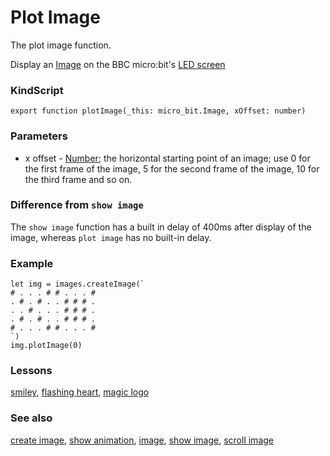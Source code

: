 # Plot Image

The plot image function.

Display an [Image](/reference/image/image) on the BBC micro:bit's [LED screen](/device/screen)

### KindScript

```
export function plotImage(_this: micro_bit.Image, xOffset: number)
```

### Parameters

* x offset - [Number](/reference/types/number); the horizontal starting point of an image; use 0 for the first frame of the image, 5 for the second frame of the image, 10 for the third frame and so on.

### Difference from `show image`

The `show image` function has a built in delay of 400ms after display of the image, whereas `plot image` has no built-in delay.

### Example

```
let img = images.createImage(`
# . . . # # . . . #
. # . # . . # # # .
. . # . . . # # # .
. # . # . . # # # .
# . . . # # . . . #
`)
img.plotImage(0)
```

### Lessons

[smiley](/lessons/smiley), [flashing heart](/lessons/flashing-heart), [magic logo](/lessons/magic-logo)

### See also

[create image](/reference/images/create-image), [show animation](/reference/basic/show-animation), [image](/reference/image/image), [show image](/reference/images/show-image), [scroll image](/reference/images/scroll-image)

